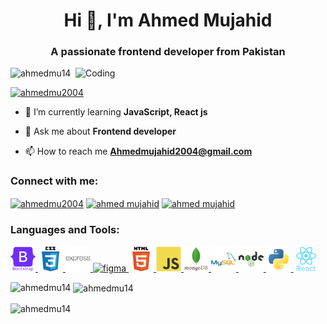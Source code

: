 <h1 align="center">Hi 👋, I'm Ahmed Mujahid</h1>
<h3 align="center">A passionate frontend developer from Pakistan</h3>
<img align="right" alt="Coding" width="400"
src="https://cdn.dribbble.com/users/1162077//screenshots/3848914/programmer.gif">

<p align="left"> <img src="https://komarev.com/ghpvc/?username=ahmedmu14&label=Profile%20views&color=0e75b6&style=flat" alt="ahmedmu14" /> </p>

<p align="left"> <a href="https://twitter.com/ahmedmu2004" target="blank"><img src="https://img.shields.io/twitter/follow/ahmedmu2004?logo=twitter&style=for-the-badge" alt="ahmedmu2004" /></a> </p>

- 🌱 I’m currently learning **JavaScript, React js**

- 💬 Ask me about **Frontend developer**

- 📫 How to reach me **Ahmedmujahid2004@gmail.com**

<h3 align="left">Connect with me:</h3>
<p align="left">
<a href="https://twitter.com/ahmedmu2004" target="blank"><img align="center" src="https://raw.githubusercontent.com/rahuldkjain/github-profile-readme-generator/master/src/images/icons/Social/twitter.svg" alt="ahmedmu2004" height="30" width="40" /></a>
<a href="https://linkedin.com/in/ahmed mujahid" target="blank"><img align="center" src="https://raw.githubusercontent.com/rahuldkjain/github-profile-readme-generator/master/src/images/icons/Social/linked-in-alt.svg" alt="ahmed mujahid" height="30" width="40" /></a>
<a href="https://www.behance.net/ahmed mujahid" target="blank"><img align="center" src="https://raw.githubusercontent.com/rahuldkjain/github-profile-readme-generator/master/src/images/icons/Social/behance.svg" alt="ahmed mujahid" height="30" width="40" /></a>
</p>

<h3 align="left">Languages and Tools:</h3>
<p align="left"> <a href="https://getbootstrap.com" target="_blank" rel="noreferrer"> <img src="https://raw.githubusercontent.com/devicons/devicon/master/icons/bootstrap/bootstrap-plain-wordmark.svg" alt="bootstrap" width="40" height="40"/> </a> <a href="https://www.w3schools.com/css/" target="_blank" rel="noreferrer"> <img src="https://raw.githubusercontent.com/devicons/devicon/master/icons/css3/css3-original-wordmark.svg" alt="css3" width="40" height="40"/> </a> <a href="https://expressjs.com" target="_blank" rel="noreferrer"> <img src="https://raw.githubusercontent.com/devicons/devicon/master/icons/express/express-original-wordmark.svg" alt="express" width="40" height="40"/> </a> <a href="https://www.figma.com/" target="_blank" rel="noreferrer"> <img src="https://www.vectorlogo.zone/logos/figma/figma-icon.svg" alt="figma" width="40" height="40"/> </a> <a href="https://www.w3.org/html/" target="_blank" rel="noreferrer"> <img src="https://raw.githubusercontent.com/devicons/devicon/master/icons/html5/html5-original-wordmark.svg" alt="html5" width="40" height="40"/> </a> <a href="https://developer.mozilla.org/en-US/docs/Web/JavaScript" target="_blank" rel="noreferrer"> <img src="https://raw.githubusercontent.com/devicons/devicon/master/icons/javascript/javascript-original.svg" alt="javascript" width="40" height="40"/> </a> <a href="https://www.mongodb.com/" target="_blank" rel="noreferrer"> <img src="https://raw.githubusercontent.com/devicons/devicon/master/icons/mongodb/mongodb-original-wordmark.svg" alt="mongodb" width="40" height="40"/> </a> <a href="https://www.mysql.com/" target="_blank" rel="noreferrer"> <img src="https://raw.githubusercontent.com/devicons/devicon/master/icons/mysql/mysql-original-wordmark.svg" alt="mysql" width="40" height="40"/> </a> <a href="https://nodejs.org" target="_blank" rel="noreferrer"> <img src="https://raw.githubusercontent.com/devicons/devicon/master/icons/nodejs/nodejs-original-wordmark.svg" alt="nodejs" width="40" height="40"/> </a> <a href="https://www.python.org" target="_blank" rel="noreferrer"> <img src="https://raw.githubusercontent.com/devicons/devicon/master/icons/python/python-original.svg" alt="python" width="40" height="40"/> </a> <a href="https://reactjs.org/" target="_blank" rel="noreferrer"> <img src="https://raw.githubusercontent.com/devicons/devicon/master/icons/react/react-original-wordmark.svg" alt="react" width="40" height="40"/> </a> </p>

<p><img align="left" src="https://github-readme-stats.vercel.app/api/top-langs?username=ahmedmu14&show_icons=true&locale=en&layout=compact" alt="ahmedmu14" /></p>

<p>&nbsp;<img align="center" src="https://github-readme-stats.vercel.app/api?username=ahmedmu14&show_icons=true&locale=en" alt="ahmedmu14" /></p>

<p><img align="center" src="https://github-readme-streak-stats.herokuapp.com/?user=ahmedmu14&" alt="ahmedmu14" /></p>
